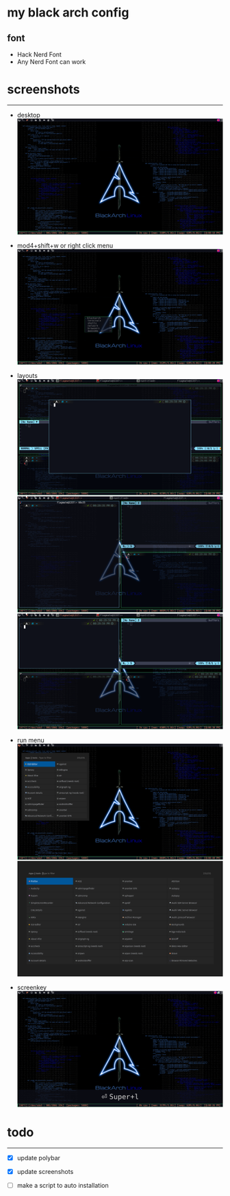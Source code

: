 # my black arch config
## font 
* Hack Nerd Font
* Any Nerd Font can work

# screenshots
-----------------------------------------------

* desktop
    ![pics/1.png](pics/1.png)

* mod4+shift+w or right click menu
    ![pics/2.png](pics/2.png)

* layouts
    ![pics/3.png](pics/3.png)
    ![pics/4.png](pics/4.png)
    ![pics/5.png](pics/5.png)

* run menu
    ![pics/6.png](pics/6.png)
    ![pics/7.png](pics/7.png)

* screenkey
    ![pics/8.png](pics/8.png)

# todo 
-----------------------------------------------
- [X] update polybar

- [X] update screenshots

- [ ] make a script to auto installation